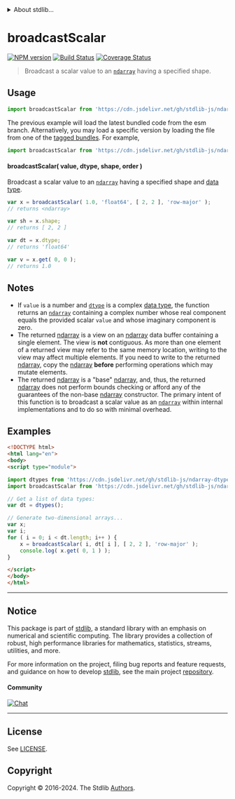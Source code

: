 <!--

@license Apache-2.0

Copyright (c) 2023 The Stdlib Authors.

Licensed under the Apache License, Version 2.0 (the "License");
you may not use this file except in compliance with the License.
You may obtain a copy of the License at

   http://www.apache.org/licenses/LICENSE-2.0

Unless required by applicable law or agreed to in writing, software
distributed under the License is distributed on an "AS IS" BASIS,
WITHOUT WARRANTIES OR CONDITIONS OF ANY KIND, either express or implied.
See the License for the specific language governing permissions and
limitations under the License.

-->


<details>
  <summary>
    About stdlib...
  </summary>
  <p>We believe in a future in which the web is a preferred environment for numerical computation. To help realize this future, we've built stdlib. stdlib is a standard library, with an emphasis on numerical and scientific computation, written in JavaScript (and C) for execution in browsers and in Node.js.</p>
  <p>The library is fully decomposable, being architected in such a way that you can swap out and mix and match APIs and functionality to cater to your exact preferences and use cases.</p>
  <p>When you use stdlib, you can be absolutely certain that you are using the most thorough, rigorous, well-written, studied, documented, tested, measured, and high-quality code out there.</p>
  <p>To join us in bringing numerical computing to the web, get started by checking us out on <a href="https://github.com/stdlib-js/stdlib">GitHub</a>, and please consider <a href="https://opencollective.com/stdlib">financially supporting stdlib</a>. We greatly appreciate your continued support!</p>
</details>

# broadcastScalar

[![NPM version][npm-image]][npm-url] [![Build Status][test-image]][test-url] [![Coverage Status][coverage-image]][coverage-url] <!-- [![dependencies][dependencies-image]][dependencies-url] -->

> Broadcast a scalar value to an [`ndarray`][@stdlib/ndarray/base/ctor] having a specified shape.

<!-- Section to include introductory text. Make sure to keep an empty line after the intro `section` element and another before the `/section` close. -->

<section class="intro">

</section>

<!-- /.intro -->

<!-- Package usage documentation. -->



<section class="usage">

## Usage

```javascript
import broadcastScalar from 'https://cdn.jsdelivr.net/gh/stdlib-js/ndarray-base-broadcast-scalar@esm/index.mjs';
```
The previous example will load the latest bundled code from the esm branch. Alternatively, you may load a specific version by loading the file from one of the [tagged bundles](https://github.com/stdlib-js/ndarray-base-broadcast-scalar/tags). For example,

```javascript
import broadcastScalar from 'https://cdn.jsdelivr.net/gh/stdlib-js/ndarray-base-broadcast-scalar@v0.2.2-esm/index.mjs';
```

#### broadcastScalar( value, dtype, shape, order )

Broadcast a scalar value to an [`ndarray`][@stdlib/ndarray/base/ctor] having a specified shape and [data type][@stdlib/ndarray/dtypes].

```javascript
var x = broadcastScalar( 1.0, 'float64', [ 2, 2 ], 'row-major' );
// returns <ndarray>

var sh = x.shape;
// returns [ 2, 2 ]

var dt = x.dtype;
// returns 'float64'

var v = x.get( 0, 0 );
// returns 1.0
```

</section>

<!-- /.usage -->

<!-- Package usage notes. Make sure to keep an empty line after the `section` element and another before the `/section` close. -->

<section class="notes">

## Notes

-   If `value` is a number and [`dtype`][@stdlib/ndarray/dtypes] is a complex [data type][@stdlib/ndarray/dtypes], the function returns an [`ndarray`][@stdlib/ndarray/base/ctor] containing a complex number whose real component equals the provided scalar `value` and whose imaginary component is zero.
-   The returned [ndarray][@stdlib/ndarray/base/ctor] is a view on an [ndarray][@stdlib/ndarray/base/ctor] data buffer containing a single element. The view is **not** contiguous. As more than one element of a returned view may refer to the same memory location, writing to the view may affect multiple elements. If you need to write to the returned [ndarray][@stdlib/ndarray/base/ctor], copy the [ndarray][@stdlib/ndarray/base/ctor] **before** performing operations which may mutate elements.
-   The returned [ndarray][@stdlib/ndarray/base/ctor] is a "base" [ndarray][@stdlib/ndarray/base/ctor], and, thus, the returned [ndarray][@stdlib/ndarray/base/ctor] does not perform bounds checking or afford any of the guarantees of the non-base [ndarray][@stdlib/ndarray/ctor] constructor. The primary intent of this function is to broadcast a scalar value as an [`ndarray`][@stdlib/ndarray/base/ctor] within internal implementations and to do so with minimal overhead.

</section>

<!-- /.notes -->

<!-- Package usage examples. -->

<section class="examples">

## Examples

<!-- eslint no-undef: "error" -->

```html
<!DOCTYPE html>
<html lang="en">
<body>
<script type="module">

import dtypes from 'https://cdn.jsdelivr.net/gh/stdlib-js/ndarray-dtypes@esm/index.mjs';
import broadcastScalar from 'https://cdn.jsdelivr.net/gh/stdlib-js/ndarray-base-broadcast-scalar@esm/index.mjs';

// Get a list of data types:
var dt = dtypes();

// Generate two-dimensional arrays...
var x;
var i;
for ( i = 0; i < dt.length; i++ ) {
    x = broadcastScalar( i, dt[ i ], [ 2, 2 ], 'row-major' );
    console.log( x.get( 0, 1 ) );
}

</script>
</body>
</html>
```

</section>

<!-- /.examples -->

<!-- Section to include cited references. If references are included, add a horizontal rule *before* the section. Make sure to keep an empty line after the `section` element and another before the `/section` close. -->

<section class="references">

</section>

<!-- /.references -->

<!-- Section for related `stdlib` packages. Do not manually edit this section, as it is automatically populated. -->

<section class="related">

</section>

<!-- /.related -->

<!-- Section for all links. Make sure to keep an empty line after the `section` element and another before the `/section` close. -->


<section class="main-repo" >

* * *

## Notice

This package is part of [stdlib][stdlib], a standard library with an emphasis on numerical and scientific computing. The library provides a collection of robust, high performance libraries for mathematics, statistics, streams, utilities, and more.

For more information on the project, filing bug reports and feature requests, and guidance on how to develop [stdlib][stdlib], see the main project [repository][stdlib].

#### Community

[![Chat][chat-image]][chat-url]

---

## License

See [LICENSE][stdlib-license].


## Copyright

Copyright &copy; 2016-2024. The Stdlib [Authors][stdlib-authors].

</section>

<!-- /.stdlib -->

<!-- Section for all links. Make sure to keep an empty line after the `section` element and another before the `/section` close. -->

<section class="links">

[npm-image]: http://img.shields.io/npm/v/@stdlib/ndarray-base-broadcast-scalar.svg
[npm-url]: https://npmjs.org/package/@stdlib/ndarray-base-broadcast-scalar

[test-image]: https://github.com/stdlib-js/ndarray-base-broadcast-scalar/actions/workflows/test.yml/badge.svg?branch=v0.2.2
[test-url]: https://github.com/stdlib-js/ndarray-base-broadcast-scalar/actions/workflows/test.yml?query=branch:v0.2.2

[coverage-image]: https://img.shields.io/codecov/c/github/stdlib-js/ndarray-base-broadcast-scalar/main.svg
[coverage-url]: https://codecov.io/github/stdlib-js/ndarray-base-broadcast-scalar?branch=main

<!--

[dependencies-image]: https://img.shields.io/david/stdlib-js/ndarray-base-broadcast-scalar.svg
[dependencies-url]: https://david-dm.org/stdlib-js/ndarray-base-broadcast-scalar/main

-->

[chat-image]: https://img.shields.io/gitter/room/stdlib-js/stdlib.svg
[chat-url]: https://app.gitter.im/#/room/#stdlib-js_stdlib:gitter.im

[stdlib]: https://github.com/stdlib-js/stdlib

[stdlib-authors]: https://github.com/stdlib-js/stdlib/graphs/contributors

[umd]: https://github.com/umdjs/umd
[es-module]: https://developer.mozilla.org/en-US/docs/Web/JavaScript/Guide/Modules

[deno-url]: https://github.com/stdlib-js/ndarray-base-broadcast-scalar/tree/deno
[deno-readme]: https://github.com/stdlib-js/ndarray-base-broadcast-scalar/blob/deno/README.md
[umd-url]: https://github.com/stdlib-js/ndarray-base-broadcast-scalar/tree/umd
[umd-readme]: https://github.com/stdlib-js/ndarray-base-broadcast-scalar/blob/umd/README.md
[esm-url]: https://github.com/stdlib-js/ndarray-base-broadcast-scalar/tree/esm
[esm-readme]: https://github.com/stdlib-js/ndarray-base-broadcast-scalar/blob/esm/README.md
[branches-url]: https://github.com/stdlib-js/ndarray-base-broadcast-scalar/blob/main/branches.md

[stdlib-license]: https://raw.githubusercontent.com/stdlib-js/ndarray-base-broadcast-scalar/main/LICENSE

[@stdlib/ndarray/base/ctor]: https://github.com/stdlib-js/ndarray-base-ctor/tree/esm

[@stdlib/ndarray/ctor]: https://github.com/stdlib-js/ndarray-ctor/tree/esm

[@stdlib/ndarray/dtypes]: https://github.com/stdlib-js/ndarray-dtypes/tree/esm

</section>

<!-- /.links -->
